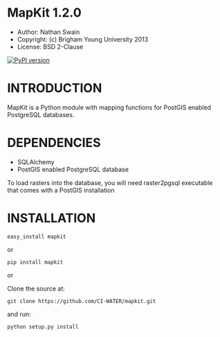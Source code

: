 # MapKit 1.2.0
* Author: Nathan Swain
* Copyright: (c) Brigham Young University 2013
* License: BSD 2-Clause

[![PyPI version](https://badge.fury.io/py/mapkit.svg)](https://badge.fury.io/py/mapkit)

# INTRODUCTION

MapKit is a Python module with mapping functions for PostGIS enabled PostgreSQL databases.


# DEPENDENCIES

* SQLAlchemy
* PostGIS enabled PostgreSQL database

To load rasters into the database, you will need raster2pgsql executable that comes with a PostGIS installation

# INSTALLATION
```
easy_install mapkit
```
or 
```
pip install mapkit
```
or 

Clone the source at:
```
git clone https://github.com/CI-WATER/mapkit.git
```
and run:

```
python setup.py install
```
